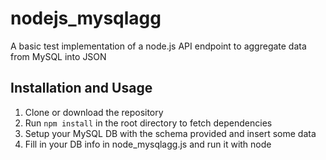 # nodejs_mysqlagg
A basic test implementation of a node.js API endpoint to aggregate data from MySQL into JSON

## Installation and Usage
1. Clone or download the repository
2. Run `npm install` in the root directory to fetch dependencies
3. Setup your MySQL DB with the schema provided and insert some data
4. Fill in your DB info in node_mysqlagg.js and run it with node
